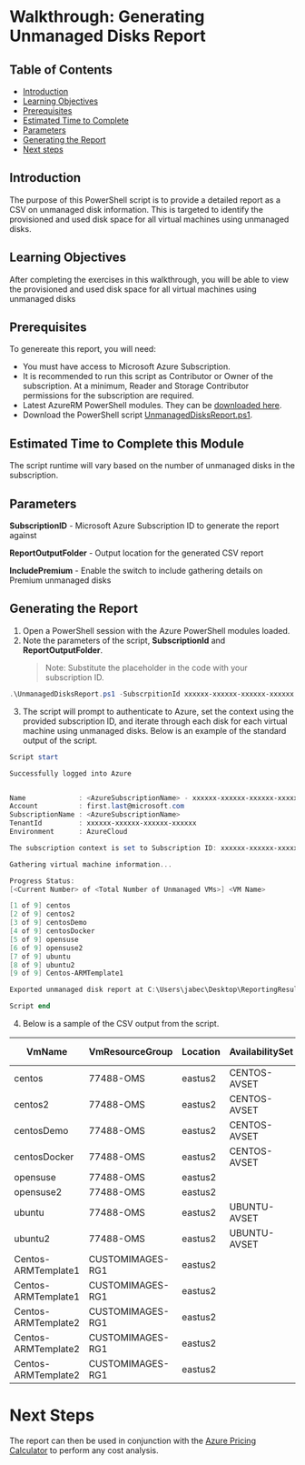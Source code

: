 # Walkthrough: Generating Unmanaged Disks Report

## Table of Contents

* [Introduction](#introduction)
* [Learning Objectives](#learning-objectives)
* [Prerequisites](#prerequisites)
* [Estimated Time to Complete](#estimated-time-to-complete)
* [Parameters](#parameters)
* [Generating the Report](#walkthroughsection)
* [Next steps](#nextsteps)

## Introduction

The purpose of this PowerShell script is to provide a detailed report as a CSV on unmanaged disk information. This is targeted to identify the provisioned and used disk space for all virtual machines using unmanaged disks. 

## Learning Objectives

After completing the exercises in this walkthrough, you will be able to view the provisioned and used disk space for all virtual machines using unmanaged disks

## Prerequisites

To genereate this report, you will need:
* You must have access to Microsoft Azure Subscription.
* It is recommended to run this script as Contributor or Owner of the subscription. At a minimum, Reader and Storage Contributor permissions for the subscription are required.
* Latest AzureRM PowerShell modules. They can be [downloaded here](https://www.powershellgallery.com/packages/AzureRM/).
* Download the PowerShell script [UnmanagedDisksReport.ps1](./UnmanagedDisksReport.ps1).

## Estimated Time to Complete this Module

The script runtime will vary based on the number of unmanaged disks in the subscription. 

## Parameters
**SubscriptionID** - Microsoft Azure Subscription ID to generate the report against

**ReportOutputFolder** - Output location for the generated CSV report 

**IncludePremium** - Enable the switch to include gathering details on Premium unmanaged disks

## Generating the Report

1. Open a PowerShell session with the Azure PowerShell modules loaded.
2. Note the parameters of the script, **SubscriptionId** and **ReportOutputFolder**.
    > Note: Substitute the placeholder in the code with your subscription ID.
```powershell
.\UnmanagedDisksReport.ps1 -SubscrpitionId xxxxxx-xxxxxx-xxxxxx-xxxxxx -ReportOutputFolder C:\UnmanagedDisksReport
```
3. The script will prompt to authenticate to Azure, set the context using the provided subscription ID, and iterate through each disk for each virtual machine using unmanaged disks. Below is an example of the standard output of the script.

```powershell
Script start

Successfully logged into Azure


Name             : <AzureSubscriptionName> - xxxxxx-xxxxxx-xxxxxx-xxxxxx
Account          : first.last@microsoft.com
SubscriptionName : <AzureSubscriptionName>
TenantId         : xxxxxx-xxxxxx-xxxxxx-xxxxxx
Environment      : AzureCloud

The subscription context is set to Subscription ID: xxxxxx-xxxxxx-xxxxxx-xxxxxx

Gathering virtual machine information...

Progress Status:
[<Current Number> of <Total Number of Unmanaged VMs>] <VM Name>

[1 of 9] centos
[2 of 9] centos2
[3 of 9] centosDemo
[4 of 9] centosDocker
[5 of 9] opensuse
[6 of 9] opensuse2
[7 of 9] ubuntu
[8 of 9] ubuntu2
[9 of 9] Centos-ARMTemplate1

Exported unmanaged disk report at C:\Users\jabec\Desktop\ReportingResults\UnmanagedDisksResults-201806181524.csv

Script end
```

4. Below is a sample of the CSV output from the script. 

VmName| VmResourceGroup| Location| AvailabilitySet| VhdUri| StorageType (Standard/Premium)| DiskType (OS/Data)| ProvisionedSizeInGb| UsedSizeInGb| UsedDiskPercentage
|---|---|---|---|---|---|---|---|---|---|
centos|77488-OMS|eastus2|CENTOS-AVSET|https://77488oms5025.blob.core.windows.net/vhds/centos2016619201023.vhd|Standard|OS|30|2|0.06
centos2|77488-OMS|eastus2|CENTOS-AVSET|https://77488oms5025.blob.core.windows.net/vhds/centos22016615161542.vhd|Standard|OS|30|2|0.08
centosDemo|77488-OMS|eastus2|CENTOS-AVSET|https://4zrgvjrvxqy7wstandardsa.blob.core.windows.net/vhds/centosDemo20166208242.vhd|Standard|OS|30|2|0.05
centosDocker|77488-OMS|eastus2|CENTOS-AVSET|https://4zrgvjrvxqy7wstandardsa.blob.core.windows.net/vhds/centosDocker201662085852.vhd|Standard|OS|30|8|0.28
opensuse|77488-OMS|eastus2||https://77488oms5025.blob.core.windows.net/vhds/opensuse2016619201619.vhd|Standard|OS|30|2|0.07
opensuse2|77488-OMS|eastus2||https://77488oms5025.blob.core.windows.net/vhds/opensuse22016617124627.vhd|Standard|OS|30|7|0.23
ubuntu|77488-OMS|eastus2|UBUNTU-AVSET|https://77488oms5025.blob.core.windows.net/vhds/ubuntu201661371038.vhd|Standard|OS|29|3|0.09
ubuntu2|77488-OMS|eastus2|UBUNTU-AVSET|https://77488oms5025.blob.core.windows.net/vhds/ubuntu3201661923286.vhd|Standard|OS|29|20|0.69
Centos-ARMTemplate1|CUSTOMIMAGES-RG1|eastus2||http://storcustomimages.blob.core.windows.net/vhds/Centos-ARMTemplate1osDisk.vhd|Standard|OS|30|11|0.36
Centos-ARMTemplate1|CUSTOMIMAGES-RG1|eastus2||https://storcustomimages.blob.core.windows.net/vhds/Centos-ARMTemplate1data.vhd|Standard|Data|30|3|0.11
Centos-ARMTemplate2|CUSTOMIMAGES-RG1|eastus2||http://storcustomimages.blob.core.windows.net/vhds/Centos-ARMTemplate2osDisk.vhd|Standard|OS|30|3|0.11
Centos-ARMTemplate2|CUSTOMIMAGES-RG1|eastus2||https://storcustomimages.blob.core.windows.net/vhds/Centos-ARMTemplate2data.vhd|Standard|Data|128|54|0.42
Centos-ARMTemplate2|CUSTOMIMAGES-RG1|eastus2||https://storcustomimages.blob.core.windows.net/vhds/Centos-ARMTemplate2wsb.vhd|Standard|Data|128|77|0.6

# Next Steps

The report can then be used in conjunction with the [Azure Pricing Calculator](https://azure.microsoft.com/pricing/calculator/) to perform any cost analysis.